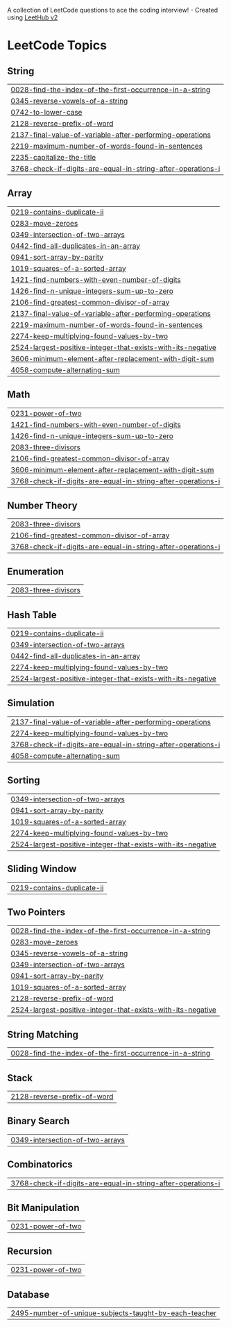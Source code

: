 A collection of LeetCode questions to ace the coding interview! - Created using [LeetHub v2](https://github.com/arunbhardwaj/LeetHub-2.0)
<!---LeetCode Topics Start-->
# LeetCode Topics
## String
|  |
| ------- |
| [0028-find-the-index-of-the-first-occurrence-in-a-string](https://github.com/Sreehari-333/DSA/tree/master/0028-find-the-index-of-the-first-occurrence-in-a-string) |
| [0345-reverse-vowels-of-a-string](https://github.com/Sreehari-333/DSA/tree/master/0345-reverse-vowels-of-a-string) |
| [0742-to-lower-case](https://github.com/Sreehari-333/DSA/tree/master/0742-to-lower-case) |
| [2128-reverse-prefix-of-word](https://github.com/Sreehari-333/DSA/tree/master/2128-reverse-prefix-of-word) |
| [2137-final-value-of-variable-after-performing-operations](https://github.com/Sreehari-333/DSA/tree/master/2137-final-value-of-variable-after-performing-operations) |
| [2219-maximum-number-of-words-found-in-sentences](https://github.com/Sreehari-333/DSA/tree/master/2219-maximum-number-of-words-found-in-sentences) |
| [2235-capitalize-the-title](https://github.com/Sreehari-333/DSA/tree/master/2235-capitalize-the-title) |
| [3768-check-if-digits-are-equal-in-string-after-operations-i](https://github.com/Sreehari-333/DSA/tree/master/3768-check-if-digits-are-equal-in-string-after-operations-i) |
## Array
|  |
| ------- |
| [0219-contains-duplicate-ii](https://github.com/Sreehari-333/DSA/tree/master/0219-contains-duplicate-ii) |
| [0283-move-zeroes](https://github.com/Sreehari-333/DSA/tree/master/0283-move-zeroes) |
| [0349-intersection-of-two-arrays](https://github.com/Sreehari-333/DSA/tree/master/0349-intersection-of-two-arrays) |
| [0442-find-all-duplicates-in-an-array](https://github.com/Sreehari-333/DSA/tree/master/0442-find-all-duplicates-in-an-array) |
| [0941-sort-array-by-parity](https://github.com/Sreehari-333/DSA/tree/master/0941-sort-array-by-parity) |
| [1019-squares-of-a-sorted-array](https://github.com/Sreehari-333/DSA/tree/master/1019-squares-of-a-sorted-array) |
| [1421-find-numbers-with-even-number-of-digits](https://github.com/Sreehari-333/DSA/tree/master/1421-find-numbers-with-even-number-of-digits) |
| [1426-find-n-unique-integers-sum-up-to-zero](https://github.com/Sreehari-333/DSA/tree/master/1426-find-n-unique-integers-sum-up-to-zero) |
| [2106-find-greatest-common-divisor-of-array](https://github.com/Sreehari-333/DSA/tree/master/2106-find-greatest-common-divisor-of-array) |
| [2137-final-value-of-variable-after-performing-operations](https://github.com/Sreehari-333/DSA/tree/master/2137-final-value-of-variable-after-performing-operations) |
| [2219-maximum-number-of-words-found-in-sentences](https://github.com/Sreehari-333/DSA/tree/master/2219-maximum-number-of-words-found-in-sentences) |
| [2274-keep-multiplying-found-values-by-two](https://github.com/Sreehari-333/DSA/tree/master/2274-keep-multiplying-found-values-by-two) |
| [2524-largest-positive-integer-that-exists-with-its-negative](https://github.com/Sreehari-333/DSA/tree/master/2524-largest-positive-integer-that-exists-with-its-negative) |
| [3606-minimum-element-after-replacement-with-digit-sum](https://github.com/Sreehari-333/DSA/tree/master/3606-minimum-element-after-replacement-with-digit-sum) |
| [4058-compute-alternating-sum](https://github.com/Sreehari-333/DSA/tree/master/4058-compute-alternating-sum) |
## Math
|  |
| ------- |
| [0231-power-of-two](https://github.com/Sreehari-333/DSA/tree/master/0231-power-of-two) |
| [1421-find-numbers-with-even-number-of-digits](https://github.com/Sreehari-333/DSA/tree/master/1421-find-numbers-with-even-number-of-digits) |
| [1426-find-n-unique-integers-sum-up-to-zero](https://github.com/Sreehari-333/DSA/tree/master/1426-find-n-unique-integers-sum-up-to-zero) |
| [2083-three-divisors](https://github.com/Sreehari-333/DSA/tree/master/2083-three-divisors) |
| [2106-find-greatest-common-divisor-of-array](https://github.com/Sreehari-333/DSA/tree/master/2106-find-greatest-common-divisor-of-array) |
| [3606-minimum-element-after-replacement-with-digit-sum](https://github.com/Sreehari-333/DSA/tree/master/3606-minimum-element-after-replacement-with-digit-sum) |
| [3768-check-if-digits-are-equal-in-string-after-operations-i](https://github.com/Sreehari-333/DSA/tree/master/3768-check-if-digits-are-equal-in-string-after-operations-i) |
## Number Theory
|  |
| ------- |
| [2083-three-divisors](https://github.com/Sreehari-333/DSA/tree/master/2083-three-divisors) |
| [2106-find-greatest-common-divisor-of-array](https://github.com/Sreehari-333/DSA/tree/master/2106-find-greatest-common-divisor-of-array) |
| [3768-check-if-digits-are-equal-in-string-after-operations-i](https://github.com/Sreehari-333/DSA/tree/master/3768-check-if-digits-are-equal-in-string-after-operations-i) |
## Enumeration
|  |
| ------- |
| [2083-three-divisors](https://github.com/Sreehari-333/DSA/tree/master/2083-three-divisors) |
## Hash Table
|  |
| ------- |
| [0219-contains-duplicate-ii](https://github.com/Sreehari-333/DSA/tree/master/0219-contains-duplicate-ii) |
| [0349-intersection-of-two-arrays](https://github.com/Sreehari-333/DSA/tree/master/0349-intersection-of-two-arrays) |
| [0442-find-all-duplicates-in-an-array](https://github.com/Sreehari-333/DSA/tree/master/0442-find-all-duplicates-in-an-array) |
| [2274-keep-multiplying-found-values-by-two](https://github.com/Sreehari-333/DSA/tree/master/2274-keep-multiplying-found-values-by-two) |
| [2524-largest-positive-integer-that-exists-with-its-negative](https://github.com/Sreehari-333/DSA/tree/master/2524-largest-positive-integer-that-exists-with-its-negative) |
## Simulation
|  |
| ------- |
| [2137-final-value-of-variable-after-performing-operations](https://github.com/Sreehari-333/DSA/tree/master/2137-final-value-of-variable-after-performing-operations) |
| [2274-keep-multiplying-found-values-by-two](https://github.com/Sreehari-333/DSA/tree/master/2274-keep-multiplying-found-values-by-two) |
| [3768-check-if-digits-are-equal-in-string-after-operations-i](https://github.com/Sreehari-333/DSA/tree/master/3768-check-if-digits-are-equal-in-string-after-operations-i) |
| [4058-compute-alternating-sum](https://github.com/Sreehari-333/DSA/tree/master/4058-compute-alternating-sum) |
## Sorting
|  |
| ------- |
| [0349-intersection-of-two-arrays](https://github.com/Sreehari-333/DSA/tree/master/0349-intersection-of-two-arrays) |
| [0941-sort-array-by-parity](https://github.com/Sreehari-333/DSA/tree/master/0941-sort-array-by-parity) |
| [1019-squares-of-a-sorted-array](https://github.com/Sreehari-333/DSA/tree/master/1019-squares-of-a-sorted-array) |
| [2274-keep-multiplying-found-values-by-two](https://github.com/Sreehari-333/DSA/tree/master/2274-keep-multiplying-found-values-by-two) |
| [2524-largest-positive-integer-that-exists-with-its-negative](https://github.com/Sreehari-333/DSA/tree/master/2524-largest-positive-integer-that-exists-with-its-negative) |
## Sliding Window
|  |
| ------- |
| [0219-contains-duplicate-ii](https://github.com/Sreehari-333/DSA/tree/master/0219-contains-duplicate-ii) |
## Two Pointers
|  |
| ------- |
| [0028-find-the-index-of-the-first-occurrence-in-a-string](https://github.com/Sreehari-333/DSA/tree/master/0028-find-the-index-of-the-first-occurrence-in-a-string) |
| [0283-move-zeroes](https://github.com/Sreehari-333/DSA/tree/master/0283-move-zeroes) |
| [0345-reverse-vowels-of-a-string](https://github.com/Sreehari-333/DSA/tree/master/0345-reverse-vowels-of-a-string) |
| [0349-intersection-of-two-arrays](https://github.com/Sreehari-333/DSA/tree/master/0349-intersection-of-two-arrays) |
| [0941-sort-array-by-parity](https://github.com/Sreehari-333/DSA/tree/master/0941-sort-array-by-parity) |
| [1019-squares-of-a-sorted-array](https://github.com/Sreehari-333/DSA/tree/master/1019-squares-of-a-sorted-array) |
| [2128-reverse-prefix-of-word](https://github.com/Sreehari-333/DSA/tree/master/2128-reverse-prefix-of-word) |
| [2524-largest-positive-integer-that-exists-with-its-negative](https://github.com/Sreehari-333/DSA/tree/master/2524-largest-positive-integer-that-exists-with-its-negative) |
## String Matching
|  |
| ------- |
| [0028-find-the-index-of-the-first-occurrence-in-a-string](https://github.com/Sreehari-333/DSA/tree/master/0028-find-the-index-of-the-first-occurrence-in-a-string) |
## Stack
|  |
| ------- |
| [2128-reverse-prefix-of-word](https://github.com/Sreehari-333/DSA/tree/master/2128-reverse-prefix-of-word) |
## Binary Search
|  |
| ------- |
| [0349-intersection-of-two-arrays](https://github.com/Sreehari-333/DSA/tree/master/0349-intersection-of-two-arrays) |
## Combinatorics
|  |
| ------- |
| [3768-check-if-digits-are-equal-in-string-after-operations-i](https://github.com/Sreehari-333/DSA/tree/master/3768-check-if-digits-are-equal-in-string-after-operations-i) |
## Bit Manipulation
|  |
| ------- |
| [0231-power-of-two](https://github.com/Sreehari-333/DSA/tree/master/0231-power-of-two) |
## Recursion
|  |
| ------- |
| [0231-power-of-two](https://github.com/Sreehari-333/DSA/tree/master/0231-power-of-two) |
## Database
|  |
| ------- |
| [2495-number-of-unique-subjects-taught-by-each-teacher](https://github.com/Sreehari-333/DSA/tree/master/2495-number-of-unique-subjects-taught-by-each-teacher) |
<!---LeetCode Topics End-->